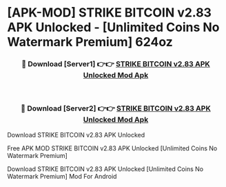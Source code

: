 # [APK-MOD] STRIKE  BITCOIN v2.83 APK Unlocked - [Unlimited Coins No Watermark Premium] 624oz



<div align="center">
<h3>🔴 Download [Server1] 👉👉 <a href="https://momento.my/?title=STRIKE__BITCOIN_v2.83_APK_Unlocked">STRIKE  BITCOIN v2.83 APK Unlocked Mod Apk</a></h3><br>

<h3>🔴 Download [Server2] 👉👉 <a href="https://momento.my/?title=STRIKE__BITCOIN_v2.83_APK_Unlocked">STRIKE  BITCOIN v2.83 APK Unlocked Mod Apk</a></h3>
</div>



Download STRIKE  BITCOIN v2.83 APK Unlocked 

Free APK MOD STRIKE  BITCOIN v2.83 APK Unlocked [Unlimited Coins No Watermark Premium]

Download STRIKE  BITCOIN v2.83 APK Unlocked [Unlimited Coins No Watermark Premium] Mod For Android
